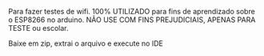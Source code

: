 Para fazer testes de wifi. 100% UTILIZADO para fins de aprendizado sobre o ESP8266 no arduino. 
NÃO USE COM FINS PREJUDICIAIS, APENAS PARA TESTE ou escolar. 


Baixe em zip, extrai o arquivo e execute no IDE
